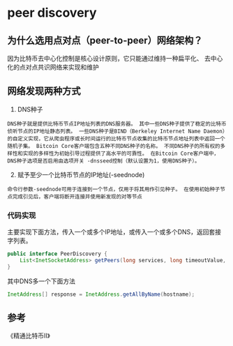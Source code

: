 # peer discovery

## 为什么选用点对点（peer-to-peer）网络架构？

因为比特币去中心化控制是核心设计原则，它只能通过维持一种扁平化、 去中心化的点对点共识网络来实现和维护

## 网络发现两种方式

1. DNS种子

```text
DNS种子就是提供比特币节点IP地址列表的DNS服务器。 其中一些DNS种子提供了稳定的比特币侦听节点的IP地址静态列表。 一些DNS种子是BIND（Berkeley Internet Name Daemon）的自定义实现，它从爬虫程序或长时间运行的比特币节点收集的比特币节点地址列表中返回一个随机子集。 Bitcoin Core客户端包含五种不同DNS种子的名称。 不同DNS种子的所有权的多样性和实现的多样性为初始引导过程提供了高水平的可靠性。 在Bitcoin Core客户端中，DNS种子选项是否启用由选项开关 -dnsseed控制（默认设置为1，使用DNS种子）。
```

2. 赋予至少一个比特币节点的IP地址(-seednode)

```text
命令行参数-seednode可用于连接到一个节点，仅用于将其用作引见种子。 在使用初始种子节点完成引见后，客户端将断开连接并使用新发现的对等节点
```

### 代码实现

主要实现下面方法，传入一个或多个IP地址，或传入一个或多个DNS，返回套接字列表。

```java
public interface PeerDiscovery {
    List<InetSocketAddress> getPeers(long services, long timeoutValue, TimeUnit timeoutUnit) throws PeerDiscoveryException;
}
```

其中DNS多一个下面方法
```java
InetAddress[] response = InetAddress.getAllByName(hostname);
```


## 参考
《精通比特币II》

